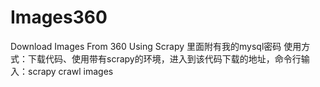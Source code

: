 # Images360

Download Images From 360 Using Scrapy
里面附有我的mysql密码
使用方式：下载代码、使用带有scrapy的环境，进入到该代码下载的地址，命令行输入：scrapy crawl images
